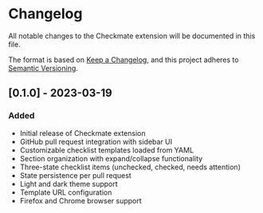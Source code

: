 # Changelog

All notable changes to the Checkmate extension will be documented in this file.

The format is based on [Keep a Changelog](https://keepachangelog.com/en/1.0.0/),
and this project adheres to [Semantic Versioning](https://semver.org/spec/v2.0.0.html).

## [0.1.0] - 2023-03-19

### Added
- Initial release of Checkmate extension
- GitHub pull request integration with sidebar UI
- Customizable checklist templates loaded from YAML
- Section organization with expand/collapse functionality
- Three-state checklist items (unchecked, checked, needs attention)
- State persistence per pull request
- Light and dark theme support
- Template URL configuration
- Firefox and Chrome browser support 